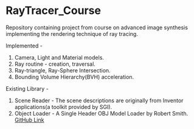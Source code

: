 # RayTracer_Course
Repository containing project from course on advanced image synthesis implementing the rendering technique of ray tracing.

Implemented - 
1. Camera, Light and Material models.
2. Ray routine - creation, traversal.
3. Ray-triangle, Ray-Sphere Intersection.
4. Bounding Volume Hierarchy(BVH) acceleration.

Existing Library - 
1. Scene Reader - The scene descriptions are originally from Inventor applications(a toolkit provided by SGI).
2. Object Loader - A Single Header OBJ Model Loader by Robert Smith. [GitHub Link](https://github.com/Bly7/OBJ-Loader)
